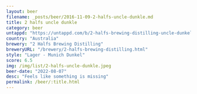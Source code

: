 ```yaml
---
layout: beer
filename: _posts/beer/2016-11-09-2-halfs-uncle-dunkle.md
title: 2 halfs uncle dunkle
category: beer
untappd: "https://untappd.com/b/2-halfs-brewing-distilling-uncle-dunkel/4747987"
country: "Australia"
brewery: "2 Halfs Brewing Distilling"
breweryURL: "/brewery/2-halfs-brewing-distilling.html"
style: "Lager - Munich Dunkel"
score: 6.5
img: /img/list/2-halfs-uncle-dunkle.jpeg
beer-date: "2022-08-07"
desc: "Feels like something is missing"
permalink: /beer/:title.html
---
```

